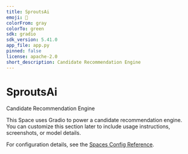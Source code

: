 ```yaml
---
title: SproutsAi
emoji: 🦀
colorFrom: gray
colorTo: green
sdk: gradio
sdk_version: 5.41.0
app_file: app.py
pinned: false
license: apache-2.0
short_description: Candidate Recommendation Engine
---
```


# SproutsAi  
Candidate Recommendation Engine

This Space uses Gradio to power a candidate recommendation engine.  
You can customize this section later to include usage instructions, screenshots, or model details.

For configuration details, see the [Spaces Config Reference](https://huggingface.co/docs/hub/spaces-config-reference).
